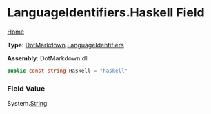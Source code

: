 # LanguageIdentifiers\.Haskell Field

[Home](../../../README.md)

**Type**: [DotMarkdown](../../README.md)\.[LanguageIdentifiers](../README.md)

**Assembly**: DotMarkdown\.dll

```csharp
public const string Haskell = "haskell"
```

### Field Value

System\.[String](https://docs.microsoft.com/en-us/dotnet/api/system.string)